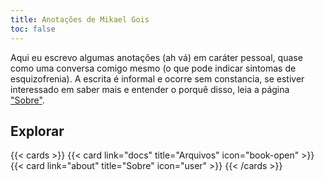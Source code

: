 ```yaml
---
title: Anotações de Mikael Gois
toc: false
---
```



Aqui eu escrevo algumas anotações (ah vá) em caráter pessoal, 
quase como uma conversa comigo mesmo (o que pode indicar sintomas de esquizofrenia).
A escrita é informal e ocorre sem constancia, 
se estiver interessado em saber mais e entender o porquê disso, 
leia a página ["Sobre"](about).

## Explorar

{{< cards >}}
  {{< card link="docs" title="Arquivos" icon="book-open" >}}
  {{< card link="about" title="Sobre" icon="user" >}}
{{< /cards >}}

<!-- ## Documentation

For more information, visit [Hextra](https://imfing.github.io/hextra). -->
